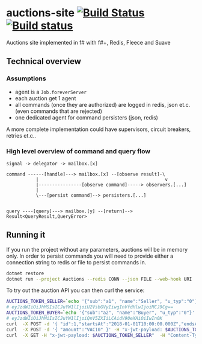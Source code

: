 # auctions-site [![Build Status](https://travis-ci.org/wallymathieu/auctions-site.svg?branch=master)](https://travis-ci.org/wallymathieu/auctions-site) [![Build status](https://ci.appveyor.com/api/projects/status/wwefc0io4oh2wnrf/branch/master?svg=true)](https://ci.appveyor.com/project/wallymathieu/auctions-site/branch/master)

Auctions site implemented in f# with f#+, Redis, Fleece and Suave

## Technical overview

### Assumptions

- agent is a `Job.foreverServer`
- each auction get 1 agent
- all commands (once they are authorized) are logged in redis, json et.c. (even commands that are rejected)
- one dedicated agent for command persisters (json, redis)

A more complete implementation could have supervisors, circuit breakers, retries et.c..

### High level overview of command and query flow

```
signal -> delegator -> mailbox.[x]

command ------[handle]---> mailbox.[x] --[observe result]-\
           |                                               v
           |----------------[observe command]-----> observers.[...]
           |
           \---[persist command]--> persisters.[...]


query ----[query]---> mailbox.[y] --[return]--> Result<QueryResult,QueryError>
```

## Running it

If you run the project without any parameters, auctions will be in memory only. In order to persist commands you will need to provide either a
connection string to redis or file to persist commands in.

```bash
dotnet restore
dotnet run --project Auctions --redis CONN --json FILE --web-hook URI
```

To try out the auction API you can then curl the service:

```bash
AUCTIONS_TOKEN_SELLER=`echo '{"sub":"a1", "name":"Seller", "u_typ":"0"}' | base64`
# eyJzdWIiOiJhMSIsICJuYW1lIjoiU2VsbGVyIiwgInVfdHlwIjoiMCJ9Cg==
AUCTIONS_TOKEN_BUYER=`echo '{"sub":"a2", "name":"Buyer", "u_typ":"0"}' | base64`
# eyJzdWIiOiJhMiIsICJuYW1lIjoiQnV5ZXIiLCAidV90eXAiOiIwIn0K
curl  -X POST -d '{ "id":1,"startsAt":"2018-01-01T10:00:00.000Z","endsAt":"2019-01-01T10:00:00.000Z","title":"First auction", "currency":"VAC" }' -H "x-jwt-payload: $AUCTIONS_TOKEN_SELLER"  -H "Content-Type: application/json"  127.0.0.1:8083/auction
curl  -X POST -d '{ "amount":"VAC10" }' -H "x-jwt-payload: $AUCTIONS_TOKEN_BUYER"  -H "Content-Type: application/json"  127.0.0.1:8083/auction/1/bid
curl  -X GET -H "x-jwt-payload: $AUCTIONS_TOKEN_SELLER"  -H "Content-Type: application/json"  127.0.0.1:8083/auctions
```
